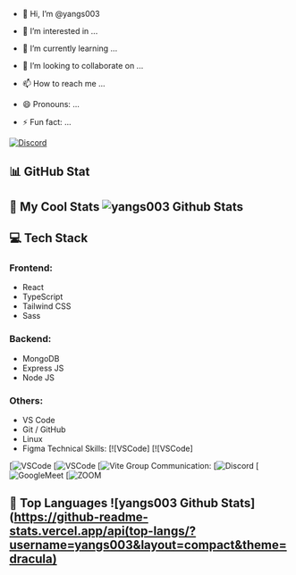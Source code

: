 - :wave: Hi, I’m 
@yangs003

- :eyes: I’m interested in ...
- :seedling: I’m currently learning ...
- :revolving_hearts:️ I’m looking to collaborate on ...
- :mailbox: How to reach me ...
- :smile: Pronouns: ...
- :zap: Fun fact: ...
  
[![Discord](https://img.shields.io/discord/1010915972694044674?color=blue&label=Discord&logo=discord&logoColor=white&style=for-the-badge)](https://discord.com/invite/TON_INVITE_LINK)
## :bar_chart: GitHub Stat

## 🌟 My Cool Stats ![yangs003 Github Stats](https://github-readme-stats.vercel.app/api?username=yangs003&show_icons=true&theme=dracula)



## 💻 Tech Stack

### Frontend:
- React  
- TypeScript  
- Tailwind CSS  
- Sass  

### Backend:
- MongoDB  
- Express JS  
- Node JS  

### Others:
- VS Code  
- Git / GitHub  
- Linux  
- Figma
Technical Skills:
[![VSCode]
[![VSCode]

[![VSCode](https://img.shields.io/badge/Canva-%2300C4CC.svg?&style=for-the-badge&logo=Canva&logoColor=white)
[![VSCode](https://img.shields.io/badge/Visual_Studio-5C2D91?style=for-the-badge&logo=visual%20studio&logoColor=white)
[![Vite](https://img.shields.io/badge/Vite-B73BFE?style=for-the-badge&logo=vite&logoColor=FFD62E)
Group Communication:
[![Discord](https://img.shields.io/badge/Discord-5865F2?style=for-the-badge&logo=discord&logoColor=white)
[![GoogleMeet](https://img.shields.io/badge/Google%20Meet-00897B?style=for-the-badge&logo=google-meet&logoColor=white)
[![ZOOM](https://img.shields.io/badge/Zoom-2D8CFF?style=for-the-badge&logo=zoom&logoColor=white)


## 🌟 Top Languages ![yangs003 Github Stats](https://github-readme-stats.vercel.app/api(top-langs/?username=yangs003&layout=compact&theme=dracula)
